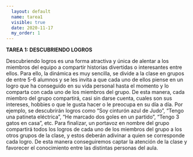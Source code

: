 ```yaml
---
  layout: default
  name: tarea1
  visible: true
  date: 2020-11-17
  my_order: 1 
---
```


**TAREA 1: DESCUBRIENDO LOGROS**

Descubriendo logros es una forma atractiva y única de alentar a los miembros del equipo a compartir historias divertidas o interesantes entre ellos. Para ello, la dinámica es muy sencilla, se divide a la clase en grupos de entre 5-6 alumnos y se les invita a que cada uno de ellos piense en un logro que ha conseguido en su vida personal hasta el momento y lo comparta con cada uno de los miembros del grupo.
De esta manera, cada miembro del grupo compartirá, casi sin darse cuenta, cuales son sus intereses, hobbies o que le gusta hacer o le preocupa en su día a día. Por ejemplo, se descubrirán logros como “Soy cinturón azul de Judo”, “Tengo una patineta eléctrica”, “He marcado dos goles en un partido”, “Tengo 3 gatos en casa”, etc.
Para finalizar, un portavoz en nombre del grupo compartirá todos los logros de cada uno de los miembros del grupo a los otros grupos de la clase, y estos deberán adivinar a quien se corresponde cada logro. De esta manera conseguiremos captar la atención de la clase y favorecer el conocimiento entre las distintas personas del aula.
